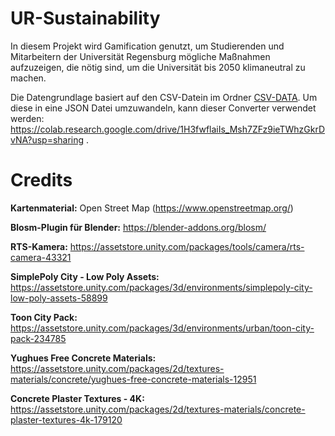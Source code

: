 # UR-Sustainability
In diesem Projekt wird Gamification genutzt, um Studierenden und Mitarbeitern der Universität Regensburg mögliche Maßnahmen aufzuzeigen, die nötig sind, um die Universität bis 2050 klimaneutral zu machen.

Die Datengrundlage basiert auf den CSV-Datein im Ordner [CSV-DATA](CSV-DATA). Um diese in eine JSON Datei umzuwandeln, kann dieser Converter verwendet werden: https://colab.research.google.com/drive/1H3fwflaiIs_Msh7ZFz9ieTWhzGkrDvNA?usp=sharing .

# Credits
<b>Kartenmaterial:</b> Open Street Map (https://www.openstreetmap.org/)

<b>Blosm-Plugin für Blender:</b> https://blender-addons.org/blosm/

<b>RTS-Kamera:</b> https://assetstore.unity.com/packages/tools/camera/rts-camera-43321

<b>SimplePoly City - Low Poly Assets: </b> https://assetstore.unity.com/packages/3d/environments/simplepoly-city-low-poly-assets-58899

<b>Toon City Pack: </b> https://assetstore.unity.com/packages/3d/environments/urban/toon-city-pack-234785

<b>Yughues Free Concrete Materials: </b> https://assetstore.unity.com/packages/2d/textures-materials/concrete/yughues-free-concrete-materials-12951

<b>Concrete Plaster Textures - 4K: </b>
https://assetstore.unity.com/packages/2d/textures-materials/concrete-plaster-textures-4k-179120
